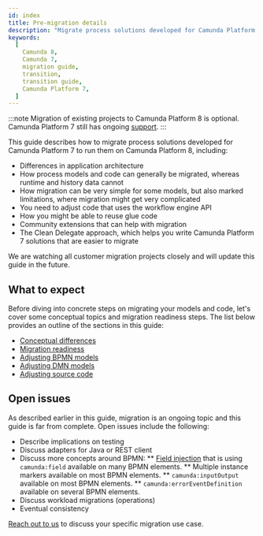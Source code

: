 ```yaml
---
id: index
title: Pre-migration details
description: "Migrate process solutions developed for Camunda Platform 7 to run them on Camunda Platform 8."
keywords:
  [
    Camunda 8,
    Camunda 7,
    migration guide,
    transition,
    transition guide,
    Camunda Platform 7,
  ]
---
```


:::note
Migration of existing projects to Camunda Platform 8 is optional. Camunda Platform 7 still has ongoing [support](https://docs.camunda.org/enterprise/announcement/).
:::

This guide describes how to migrate process solutions developed for Camunda Platform 7 to run them on Camunda Platform 8, including:

- Differences in application architecture
- How process models and code can generally be migrated, whereas runtime and history data cannot
- How migration can be very simple for some models, but also marked limitations, where migration might get very complicated
- You need to adjust code that uses the workflow engine API
- How you might be able to reuse glue code
- Community extensions that can help with migration
- The Clean Delegate approach, which helps you write Camunda Platform 7 solutions that are easier to migrate

We are watching all customer migration projects closely and will update this guide in the future.

## What to expect

Before diving into concrete steps on migrating your models and code, let's cover some conceptual topics and migration readiness steps. The list below provides an outline of the sections in this guide:

- [Conceptual differences](./conceptual-differences.md)
- [Migration readiness](./migration-readiness.md)
- [Adjusting BPMN models](./adjusting-bpmn-models.md)
- [Adjusting DMN models](./adjusting-dmn-models.md)
- [Adjusting source code](./adjusting-source-code.md)

## Open issues

As described earlier in this guide, migration is an ongoing topic and this guide is far from complete. Open issues include the following:

- Describe implications on testing
- Discuss adapters for Java or REST client
- Discuss more concepts around BPMN:
  ** [Field injection](https://docs.camunda.org/manual/latest/user-guide/process-engine/delegation-code/#field-injection) that is using `camunda:field` available on many BPMN elements.
  ** Multiple instance markers available on most BPMN elements.
  ** `camunda:inputOutput` available on most BPMN elements.
  ** `camunda:errorEventDefinition` available on several BPMN elements.
- Discuss workload migrations (operations)
- Eventual consistency

[Reach out to us](/contact/) to discuss your specific migration use case.
